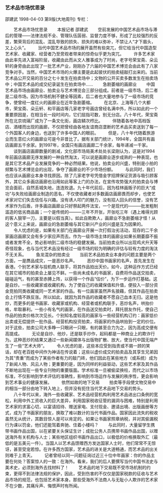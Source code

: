 ### 艺术品市场忧思录
邵建武
1998-04-03
第9版(大地周刊)
专栏：

　　艺术品市场忧思录
　　本报记者  邵建武
　　空前发展的中国艺术品市场与滞后的管理——法律法规不全、管理队伍孱弱、监督力度不够，形成了比较强烈的反差，繁荣背后的混乱、混乱导致的损失、损失的难以弥补，不禁让人“才下眉头，又上心头”。
　　当代中国艺术品市场的展开虽然有些突兀，但它给当代中国造型艺术家、收藏家、经营者乃至旁观者带来的惊奇似乎更为突兀。
　　许多艺术家由此率先进入富裕阶层，收藏由此而从文人雅事成为了时尚，老字号荣宝斋、朵云轩的身旁由此出现了一批艺术产业，刚刚办了六届的中国艺术博览会由此有了八家竞争对手。当然，中国艺术市场的火爆主要是此起彼伏的拍卖槌敲打出来的。当前艺术品公开交易的百分之七十发生在拍卖场中；文物的公开买卖多数发生在拍卖场中；中国艺术品的成交纪录诞生在拍卖场中……
　　急剧萎缩的画廊业
　　中国艺术品市场由画廊业、拍卖业与艺术博览会三部分组成。前者是一级市场，后二者是二级市场。因为市场机制不健全等因素，后二者也大量地参与了一级市场的竞争，使曾经一度红火的画廊业在近年急剧萎缩。
　　在北京、上海等几个大都市，荣宝斋、朵云轩、和平画店等几家老字号画店曾经名满中外，所以如此的一个重要原因是，在相当长一段时间内，它们屈指可数，别无分店。八十年代，荣宝斋所在北京琉璃厂成为了一条文化街，画店鳞次栉比。
　　伴随着各地中高档饭店、酒楼而出现的画廊，不仅把曾经由各地友谊商店垄断的艺术品买卖送到了每一个外国客人的身边，也送到了许多中国人的眼前。
　　但是，八十年代随着旅游业而生意红火的画廊业可是今非昔比了。据有关部门统计，1994年，全国共有画店画廊五千余家。到1997年，全国只有画店画廊二千余家，每年递减一千家。
　　谈到画店画廊数量的剧减，文化部市场局美术处处长梁刚认为，这是对1994年前画店画廊无序发展的一种自然淘汰，可以说是画廊业逐步成熟的一种表现，也是其它艺术品产业发展竞争的一种必然结果。他说，拍卖业的兴盛，特别是小拍的频繁与艺术博览会的出现，争夺了画廊业的不少市场份额。
　　与此同时，我们也应该从画廊业本身寻找原因。除了几家老字号凭借金字招牌保证货源与吸引顾客外，其它众多画店画廊也沿用如此等客上门的办法，在宣传攻势强大的拍卖会与博览会面前，自然丢城失地，连连败退。九十年代前后，因为桂林画贩子的巨大“成功”与失败给画廊业制造的恶名，不仅使收藏者对多数画店画廊畏而却步，也使艺术家对它们失去信任与兴趣。没有诱人叩门的魅力，没有招人回头的信誉，没有艺术家作为后盾，许多画店画廊业只好祭起两件法宝，一个是现代的———批发粗制滥造的低劣商品画；一个是传统的———三年不开张，开张吃三年（遇上难得光顾的客人狠宰一刀，主要是以假当真）。如此自欺欺人，画廊业不急剧萎缩才怪！从这个意义上来说，画廊业的急剧萎缩与其它新兴产业的兴盛是互为因果的。
　　令人忧虑的是，如果有关部门在画廊业开展一次打假治劣活动，现存的二千余家画店画廊又会有多少家应声而去。作为一级市场主体的画廊业如果长期萎靡不振或者发育不全，势必影响到二级市场的稳健发展。当前拍卖业所以出现鸡犬升天等奇怪现象，也与当代艺术品没有经过一级市场的较为明确的评估与较有力度的淘汰不无关系。
　　鱼龙混杂的拍卖业
　　当前艺术品拍卖业本身的问题主要是两个方面，一是赝品成灾，一是恶炒名声。
　　恶炒中国书画家的名声，首先发生在香港。个别艺术家与投机商人联手，将其作品拍出天价。如今，这种运作方式已经在其它城市的拍卖会上屡见不鲜。一些尚未成名的书画家，自费将作品送交拍卖，碰碰运气，有的甚至赤膊上阵，以获得一个作品“估价”，为下一步运作打基础。这是自炒。一些收藏家或收藏机构，为了使自己的收藏保值和升值，便投入一部分资金竞拍同类收藏或同一艺术家的作品。有一位画家虽然声名狼藉，但其作品在拍卖会上行情不跌反涨。所以如此，就因为其作品的收藏者不愿自己血本无归。这是他炒，而更多的是书画家、收藏家或机构、经营者或机构联手，恶炒名声，哄抬价格，牟取暴利。一些小有名气的画家，在作品送交拍卖时，拜托朋友作托，使自己作品的拍卖价格次次见长。个别知名度较高的画家与一些经营机构订约：画家低价出卖或无偿提供一批作品，经营机构投资拍卖，将画家的作品哄抬到一定的价位。对于这些，拍卖公司大多睁一只眼闭一只眼，有的甚至合力为之，因为高成交便有高提成。
　　无论是自炒、他炒，还是联手炒作，起码都是一种商业上的欺诈行为。这种恶炒的结果又通过一些新闻媒体与出版物扩散、放大，使当代中国无端产生了一些“艺术大师”。
　　令人忧虑的是，这些本应受到指责或不屑一顾的笑话，却在老百姓中间作为神话在传说着；这些以虚价成交的拍卖品及其孪生兄弟因为其“贵重”而成为了某些作者有力的敲门砖，他们因此在某些地方（或系统）成为了新闻人物、风云人物；更重要的是，因为同样的利益驱动，这些艺术家及其作品不断地出现在一些专业刊物的重要版面。学术标准一旦被偷梁换柱，而代之以市场标准，不仅影响到学术评估的准确性，影响到市场运作与发展的秩序性，更会影响到艺术事业的健康发展。
　　依然如故的地下交易
　　拍卖等手段使文物交易中的相当一部分由地下转入地上，但并没有扼住当代艺术品地下交易的势头。
　　八十年代以来，海外一些收藏家、艺术品经营机构利用艺术品进出口条例的宽松，利用中外工资收入的巨大差异，利用国家税收征管的漏洞与困难，特别是利用艺术家的求富心切，以宴请招待、赠送家电、支付现金、邀请出境、出版画册等方式，成为了书画家的朋友，换取了难以数计的当代书画作品。国家因此流失的税收虽然无从统计，其数目惊人是可以肯定的。如果让书画家照章纳税，并对其偷漏税行为课以罚金，他们还能驾着奔驰、住着小楼吗？
　　与此同时，大量留学生携带书画作品出国，以在紧要关头保证生计；成批公务人员携带书画作品出国，以赠送海外有关机构与人士；某些地区组织书画作品出口，以极低的价格换取外汇（最低的是五美元一件）。当国人以艺术品馈赠西方发达国家人士时，他们常常不无惊讶，甚至受宠若惊。在许多西方国家，艺术品的进关是大道畅通，而艺术品的出关则难于上青天。
　　记者曾经以同一问题征询过近三十位中年画家：你的作品主要在何处？答案惊人的一致：在海外。看来，我们的后人要撰写当代中国书法史与美术史，必须到海外去找材料了！
　　艺术品的地下交易既不受市场机制的约束，更得不到法律法规的保护，因此，受到伤害的不仅仅是国家税款的征收与艺术品市场的规范，也包括艺术家本身。那些受海外不法商人与无耻小人欺诈的艺术家不在少数，其痛斥声、悔恨声时有所闻。
